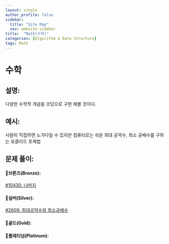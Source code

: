 ```yaml
---
layout: single
author_profile: false
sidebar:
  title: "Site Map"
  nav: website-sidebar
title:  "Math(수학)"
categories: [Algorithm & Data Structure]
tags: Math
---
```

# 수학

## 설명:

다양한 수학적 개념을 코딩으로 구현 해볼 것이다.

## 예시:

사람이 직접하면 노가다일 수 있지만 컴퓨터로는 쉬운 최대 공약수, 최소 공배수를 구하는 유클리드 호제법

## 문제 풀이:

#### 🥉브론즈(Bronze):

[#10430: 나머지](%E1%84%89%E1%85%AE%E1%84%92%E1%85%A1%E1%86%A8%20c695f91c36494fa2888d8fa08d025462/#10430%20%E1%84%82%E1%85%A1%E1%84%86%E1%85%A5%E1%84%8C%E1%85%B5%204a78e6822811439187fb69c879c70bf5.md)

#### 🥈실버(Silver):

[#2609: 최대공약수와 최소공배수](%E1%84%89%E1%85%AE%E1%84%92%E1%85%A1%E1%86%A8%20c695f91c36494fa2888d8fa08d025462/#2609%20%E1%84%8E%E1%85%AC%E1%84%83%E1%85%A2%E1%84%80%E1%85%A9%E1%86%BC%E1%84%8B%E1%85%A3%E1%86%A8%E1%84%89%E1%85%AE%E1%84%8B%E1%85%AA%20%E1%84%8E%E1%85%AC%E1%84%89%E1%85%A9%E1%84%80%E1%85%A9%E1%86%BC%E1%84%87%E1%85%A2%E1%84%89%E1%85%AE%20ca3c3f1c4f3043aca09223ce6b911ba6.md)

#### 🥇골드(Gold):

#### 👑플레티넘(Platinum):
